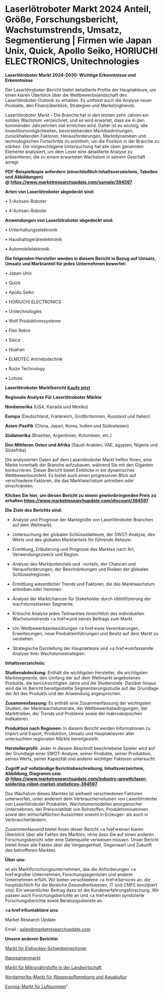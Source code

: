 # Laserlötroboter Markt 2024 Anteil, Größe, Forschungsbericht, Wachstumstrends, Umsatz, Segmentierung | Firmen wie Japan Unix, Quick, Apollo Seiko, HORIUCHI ELECTRONICS, Unitechnologies

<strong>Laserlötroboter Markt 2024-2030: Wichtige Erkenntnisse und Erkenntnisse</strong>

Der Laserlötroboter-Bericht bietet detaillierte Profile der Hauptakteure, um einen klaren Überblick über die Wettbewerbslandschaft des Laserlötroboter-Outlook zu erhalten. Es umfasst auch die Analyse neuer Produkte, den Finanzüberblick, Strategien und Marketingtrends.

Laserlötroboter Markt - Die Branche hat in den letzten zehn Jahren ein solides Wachstum verzeichnet, und es wird erwartet, dass sie in den kommenden Jahrzehnten viel erreichen wird. Daher ist es wichtig, alle Investitionsmöglichkeiten, bevorstehenden Marktbedrohungen, zurückhaltenden Faktoren, Herausforderungen, Marktdynamiken und technologischen Fortschritte zu ermitteln, um die Position in der Branche zu stärken. Die vorgeschlagene Untersuchung hat alle oben genannten Elemente analysiert, um dem Leser eine detaillierte Analyse zu präsentieren, die zu einem erwarteten Wachstum in seinem Geschäft anregt.

<strong><b>PDF-Beispielkopie anfordern (einschließlich Inhaltsverzeichnis, Tabellen und Abbildungen) @ </b></strong><strong><a href=https://www.marketresearchupdate.com/sample/394597><strong>https://www.marketresearchupdate.com/sample/394597</u></a></strong></strong>

<strong>Arten von Laserlötroboter abgedeckt sind:</strong>

• 3-Achsen-Roboter

• 4-Achsen-Roboter

<strong>Anwendungen von Laserlötroboter abgedeckt sind:</strong>

• Unterhaltungselektronik

• Haushaltsgeräteelektronik

• Automobilelektronik

<strong>Die folgenden Hersteller werden in diesem Bericht in Bezug auf Umsatz, Umsatz und Marktanteil für jedes Unternehmen bewertet:</strong>

• Japan Unix

• Quick

• Apollo Seiko

• HORIUCHI ELECTRONICS

• Unitechnologies

• Wolf Produktionssysteme

• Flex Robot

• Seica

• Huahan

• ELMOTEC Antriebstechnik

• Ruize Technology

• Lotuxs

<strong>Laserlötroboter Marktbericht <a href=https://www.marketresearchupdate.com/buynow/394597>Kaufe jetzt</a></strong>

<strong>Regionale Analyse Für Laserlötroboter Märkte</strong>

<strong>Nordamerika</strong> (USA, Kanada und Mexiko)

<strong>Europa</strong> (Deutschland, Frankreich, Großbritannien, Russland und Italien)

<strong>Asien-Pazifik</strong> (China, Japan, Korea, Indien und Südostasien)

<strong>Südamerika</strong> (Brasilien, Argentinien, Kolumbien, etc.)

<strong>Den Mittleren</strong> <strong>Osten und Afrika</strong> (Saudi-Arabien, VAE, ägypten, Nigeria und Südafrika)

Die analysierten Daten auf dem Laserlötroboter Markt helfen Ihnen, eine Marke innerhalb der Branche aufzubauen, während Sie mit den Giganten konkurrieren. Dieser Bericht bietet Einblicke in ein dynamisches Wettbewerbsumfeld. Es bietet auch einen progressiven Blick auf verschiedene Faktoren, die das Marktwachstum antreiben oder einschränken.

<strong>Klicken Sie hier, um diesen Bericht zu einem gewinnbringenden Preis zu erhalten
</strong><strong><a href=https://www.marketresearchupdate.com/discount/394597>https://www.marketresearchupdate.com/discount/394597</b></u></strong></a>

<strong>Die Ziele des Berichts sind:</strong>

- Analyse und Prognose der Marktgröße von Laserlötroboter Branchen auf dem Weltmarkt.

- Untersuchung der globalen Schlüsselakteure, der SWOT-Analyse, des Werts und des globalen Marktanteils für führende Akteure.

- Ermittlung, Erläuterung und Prognose des Marktes nach Art, Verwendungszweck und Region.

- Analyse des Marktpotenzials und -vorteils, der Chancen und Herausforderungen, der Beschränkungen und Risiken der globalen Schlüsselregionen.

- Ermittlung wesentlicher Trends und Faktoren, die das Marktwachstum antreiben oder hemmen.

- Analyse der Marktchancen für Stakeholder durch Identifizierung der wachstumsstarken Segmente.

- Kritische Analyse jedes Teilmarktes hinsichtlich des individuellen Wachstumstrends <a href=>und</a> seines Beitrags zum Markt.

- Um Wettbewerbsentwicklungen <a href=>wie</a> Vereinbarungen, Erweiterungen, neue Produkteinführungen und Besitz auf dem Markt zu verstehen.

- Strategische Darstellung der Hauptakteure und <a href=>umfas</a>sende Analyse ihrer Wachstumsstrategien.

<strong>Inhaltsverzeichnis:</strong>

<strong>Studienabdeckung:</strong> Enthält die wichtigsten Hersteller, die wichtigsten Marktsegmente, den Umfang der auf dem Weltmarkt angebotenen Produkte, die berücksichtigten Jahre und die Studienziele. Darüber hinaus wird die im Bericht bereitgestellte Segmentierungsstudie auf der Grundlage der Art des Produkts und der Anwendung angesprochen.

<strong>Zusammenfassung:</strong> Es enthält eine Zusammenfassung der wichtigsten Studien, der Marktwachstumsrate, der Wettbewerbsbedingungen, der Markttreiber, der Trends und Probleme sowie der makroskopischen Indikatoren.

<strong>Produktion nach Regionen:</strong> In diesem Bericht werden Informationen zu Import und Export, Produktion, Umsatz und Hauptakteuren aller untersuchten regionalen Märkte bereitgestellt.

<strong>Herstellerprofil:</strong> Jeder in diesem Abschnitt beschriebene Spieler wird auf der Grundlage einer SWOT-Analyse, seiner Produkte, seiner Produktion, seines Werts, seiner Kapazität und anderer wichtiger Faktoren untersucht.

<strong><b>Zugriff auf vollständige Berichtsbeschreibung, Inhaltsverzeichnis, Abbildung, Diagramm usw. @ </b></strong><strong><a href=https://www.marketresearchupdate.com/industry-growth/laser-soldering-robot-market-statistices-394597>https://www.marketresearchupdate.com/industry-growth/laser-soldering-robot-market-statistices-394597</a></strong>

Das Wachstum dieses Marktes ist weltweit verschiedenen Faktoren unterworfen, unter anderem dem Verbrauchervolumen von Laserlötroboter von Laserlötroboter Produkten, Wachstumsmodellen anorganischer Unternehmen, der Preisvolatilität von Rohstoffen, Produktinnovationen sowie den wirtschaftlichen Aussichten sowohl in Erzeuger- als auch in Verbraucherländern.

Zusammenfassend bietet Ihnen dieser Bericht <a href=>einen</a> klaren Überblick über alle Fakten des Marktes, ohne dass Sie auf einen anderen Forschungsbericht oder eine Datenquelle verweisen müssen. Unser Bericht bietet Ihnen alle Fakten über die Vergangenheit, Gegenwart und Zukunft des betroffenen Marktes.

<strong>Über uns:</strong>

 ist ein Marktforschungsunternehmen, das die Anforderungen <a href=>großer</a> Unternehmen, Forschungsagenturen und anderer Unternehmen erfüllt. Wir bieten verschiedene <a href=>Services</a> an, die hauptsächlich für die Bereiche Gesundheitswesen, IT und CMFE konzipiert sind. Ein wesentlicher Beitrag dazu ist die Kundenerfahrungsforschung. Wir passen auch Forschungsberichte an und <a href=>bieten</a> syndizierte Forschungsberichte sowie Beratungsdienste an.

<strong><a href=>Kontaktiere uns:</a></strong>

Market Research Update

Email : sales@marketresearchupdate.com

<strong>Unsere anderen Berichte:</strong>

<a href=https://www.linkedin.com/pulse/ice-hockey-shin-guards-market-expects-see-significant>Markt für Eishockey-Schienbeinschoner</a>

<a href=https://www.linkedin.com/pulse/rapeseed-seed-market-pointing-capture-largest-growth->Rapssamenmarkt</a>

<a href=https://www.linkedin.com/pulse/agriculture-micronutrients-market-2023-analysis-growth>Markt für Mikronährstoffe in der Landwirtschaft</a>

<a href=https://www.linkedin.com/pulse/north-america-water-treatment-aquaculture-market>Nordamerika-Markt für Wasseraufbereitung und Aquakultur</a>

<a href=https://www.linkedin.com/pulse/europe-air-pumps-market-2023-size-share-opportunities>Europa-Markt für Luftpumpen</a>"
